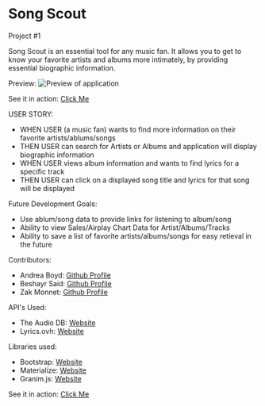 # Song Scout
Project #1

Song Scout is an essential tool for any music fan. It allows you to get to know your favorite artists and albums more intimately, by providing essential biographic information.

Preview:
![Preview of application](./assets/preview.png)

See it in action:
[Click Me](https://andrea-boyd.github.io/Song-Scout/)

USER STORY:
- WHEN USER (a music fan) wants to find more information on their favorite artists/ablums/songs
- THEN USER can search for Artists or Albums and application will display biographic information
- WHEN USER views album information and wants to find lyrics for a specific track
- THEN USER can click on a displayed song title and lyrics for that song will be displayed

Future Development Goals:
- Use ablum/song data to provide links for listening to album/song
- Ability to view Sales/Airplay Chart Data for Artist/Albums/Tracks
- Ability to save a list of favorite artists/albums/songs for easy retieval in the future

Contributors:
- Andrea Boyd:  [Github Profile](https://github.com/Andrea-Boyd)
- Beshayr Said: [Github Profile](https://github.com/beshayr2020)
- Zak Monnet:   [Github Profile](https://github.com/outoftune266)

API's Used:
- The Audio DB: [Website](https://www.theaudiodb.com/)
- Lyrics.ovh:   [Website](https://github.com/NTag/lyrics.ovh)

Libraries used:
- Bootstrap:   [Website](https://getbootstrap.com/)
- Materialize: [Website](https://materializecss.com/)
- Granim.js:   [Website](https://sarcadass.github.io/granim.js/)


See it in action:
[Click Me](https://andrea-boyd.github.io/Song-Scout/)